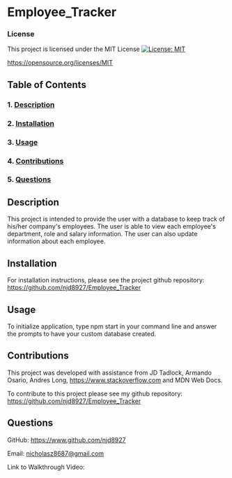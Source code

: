 # Employee_Tracker

### License
This project is licensed under the MIT License [![License: MIT](https://img.shields.io/badge/License-MIT-yellow.svg)](https://opensource.org/licenses/MIT) 

https://opensource.org/licenses/MIT

## Table of Contents

### 1. [Description](#description)

### 2. [Installation](#installation) 

### 3. [Usage](#usage)

### 4. [Contributions](#contributions)

### 5. [Questions](#questions)

## Description
This project is intended to provide the user with a database to keep track of his/her company's employees. The user is able to view each employee's department, role and salary information. The user can also update information about each employee.

## Installation
For installation instructions, please see the project github repository: https://github.com/njd8927/Employee_Tracker

## Usage
To initialize application, type npm start in your command line and answer the prompts to have your custom database created.

## Contributions
This project was developed with assistance from JD Tadlock, Armando Osario, Andres Long, https://www.stackoverflow.com and MDN Web Docs.

To contribute to this project please see my github repository: https://github.com/njd8927/Employee_Tracker


## Questions
GitHub: https://www.github.com/njd8927

Email: nicholasz8687@gmail.com

Link to Walkthrough Video: 
